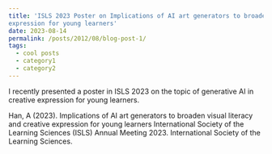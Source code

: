 ```yaml
---
title: 'ISLS 2023 Poster on Implications of AI art generators to broaden visual literacy and creative
expression for young learners'
date: 2023-08-14
permalink: /posts/2012/08/blog-post-1/
tags:
  - cool posts
  - category1
  - category2
---
```


I recently presented a poster in ISLS 2023 on the topic of generative AI in creative expression for young learners. 

Han, A (2023). Implications of AI art generators to broaden visual literacy and creative
expression for young learners International Society of the Learning Sciences (ISLS)
Annual Meeting 2023. International Society of the Learning Sciences.

